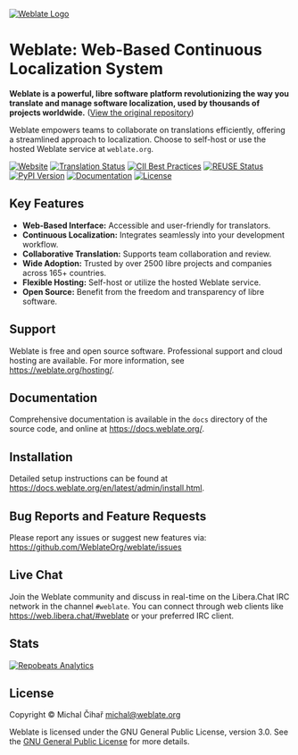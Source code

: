 [![Weblate Logo](https://s.weblate.org/cdn/Logo-Darktext-borders.png)](https://weblate.org/)

# Weblate: Web-Based Continuous Localization System

**Weblate is a powerful, libre software platform revolutionizing the way you translate and manage software localization, used by thousands of projects worldwide.** ([View the original repository](https://github.com/WeblateOrg/weblate))

Weblate empowers teams to collaborate on translations efficiently, offering a streamlined approach to localization. Choose to self-host or use the hosted Weblate service at `weblate.org`.

[![Website](https://img.shields.io/badge/website-weblate.org-blue.svg)](https://weblate.org/)
[![Translation Status](https://hosted.weblate.org/widget/weblate/svg-badge.svg)](https://hosted.weblate.org/engage/weblate/)
[![CII Best Practices](https://www.bestpractices.dev/projects/552/badge)](https://www.bestpractices.dev/en/projects/552)
[![REUSE Status](https://api.reuse.software/badge/github.com/WeblateOrg/weblate)](https://api.reuse.software/info/github.com/WeblateOrg/weblate)
[![PyPI Version](https://img.shields.io/pypi/v/weblate.svg)](https://pypi.org/project/Weblate/)
[![Documentation](https://readthedocs.org/projects/weblate/badge/)](https://docs.weblate.org/)
[![License](https://img.shields.io/github/license/WeblateOrg/weblate.svg)](https://github.com/WeblateOrg/weblate/blob/main/COPYING)

## Key Features

*   **Web-Based Interface:** Accessible and user-friendly for translators.
*   **Continuous Localization:** Integrates seamlessly into your development workflow.
*   **Collaborative Translation:** Supports team collaboration and review.
*   **Wide Adoption:** Trusted by over 2500 libre projects and companies across 165+ countries.
*   **Flexible Hosting:** Self-host or utilize the hosted Weblate service.
*   **Open Source:** Benefit from the freedom and transparency of libre software.

## Support

Weblate is free and open source software. Professional support and cloud hosting are available. For more information, see https://weblate.org/hosting/.

## Documentation

Comprehensive documentation is available in the `docs` directory of the source code, and online at https://docs.weblate.org/.

## Installation

Detailed setup instructions can be found at https://docs.weblate.org/en/latest/admin/install.html.

## Bug Reports and Feature Requests

Please report any issues or suggest new features via: https://github.com/WeblateOrg/weblate/issues

## Live Chat

Join the Weblate community and discuss in real-time on the Libera.Chat IRC network in the channel `#weblate`. You can connect through web clients like https://web.libera.chat/#weblate or your preferred IRC client.

## Stats

[![Repobeats Analytics](https://repobeats.axiom.co/api/embed/e0cfcc1b19f13f78669d3a93ca26b59974faaa22.svg)](https://repobeats.axiom.co/api/embed/e0cfcc1b19f13f78669d3a93ca26b59974faaa22.svg)

## License

Copyright © Michal Čihař michal@weblate.org

Weblate is licensed under the GNU General Public License, version 3.0. See the [GNU General Public License](https://www.gnu.org/licenses/gpl-3.0.html) for more details.